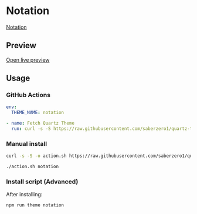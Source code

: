 # Notation

[Notation](#)

## Preview

[Open live preview](https://quartz-themes.github.io/notation/)

## Usage

### GitHub Actions

```yaml
env:
  THEME_NAME: notation
```

```yaml
- name: Fetch Quartz Theme
  run: curl -s -S https://raw.githubusercontent.com/saberzero1/quartz-themes/master/action.sh | bash -s -- $THEME_NAME
```

### Manual install

```bash
curl -s -S -o action.sh https://raw.githubusercontent.com/saberzero1/quartz-themes/master/action.sh

./action.sh notation
```

### Install script (Advanced)

After installing:

```bash
npm run theme notation
```
